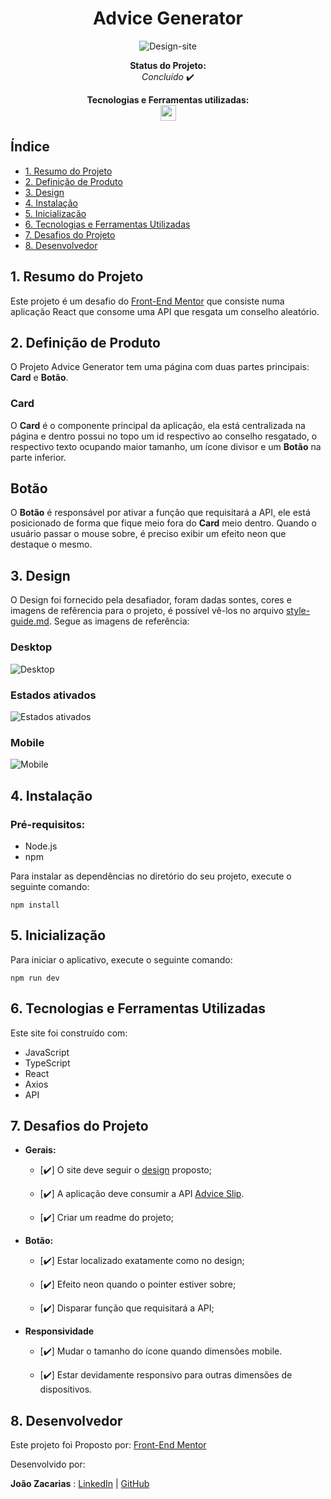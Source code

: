 <h1 align="center">Advice Generator</h1>
<div align="center">

![Design-site](./design/desktop-design.jpg)

<p align="center"><strong>Status do Projeto:<br></strong> <i>Concluído</i> ✔️</p>

</div>
<p align="center">
<span><strong>Tecnologias e Ferramentas utilizadas:</strong></span>
<br>
  <a href="https://skillicons.dev">
    <img src="https://skillicons.dev/icons?i=ts,js,react,github,git" style="height: 25px;"/>
  </a>
</p>

## Índice

- [1. Resumo do Projeto](#1-resumo-do-projeto)
- [2. Definição de Produto](#2-definição-de-produto)
- [3. Design](#3-design)
- [4. Instalação](#4-instalação)
- [5. Inicialização](#5-inicialização)
- [6. Tecnologias e Ferramentas Utilizadas](#6-tecnologias-e-ferramentas-utilizadas)
- [7. Desafios do Projeto](#7-desafios-do-projeto)
- [8. Desenvolvedor](#8-desenvolvedor)

## 1. Resumo do Projeto

Este projeto é um desafio do [Front-End Mentor](https://www.frontendmentor.io) que consiste numa aplicação React que consome uma API que resgata um conselho aleatório.

## 2. Definição de Produto

O Projeto Advice Generator tem uma página com duas partes principais: **Card** e **Botão**.

### Card

O **Card** é o componente principal da aplicação, ela está centralizada na página e dentro possui no topo um id respectivo ao conselho resgatado, o respectivo texto ocupando maior tamanho, um ícone divisor e um **Botão** na parte inferior.

## Botão

O **Botão** é responsável por ativar a função que requisitará a API, ele está posicionado de forma que fique meio fora do **Card** meio dentro. Quando o usuário passar o mouse sobre, é preciso exibir um efeito neon que destaque o mesmo.

## 3. Design

O Design foi fornecido pela desafiador, foram dadas sontes, cores e imagens de refêrencia para o projeto, é possível vê-los no arquivo [style-guide.md](style-guide.md). Segue as imagens de referência:

### Desktop

![Desktop](./design/desktop-design.jpg)

### Estados ativados

![Estados ativados](./design/active-states.jpg)

### Mobile

![Mobile](./design/mobile-design.jpg)

## 4. Instalação

### Pré-requisitos:

- Node.js
- npm

Para instalar as dependências no diretório do seu projeto, execute o seguinte comando:

```
npm install
```

## 5. Inicialização

Para iniciar o aplicativo, execute o seguinte comando:

```
npm run dev
```

## 6. Tecnologias e Ferramentas Utilizadas

Este site foi construído com:

- JavaScript
- TypeScript
- React
- Axios
- API

## 7. Desafios do Projeto

- **Gerais:**

  - [✔️] O site deve seguir o [design](style-guide.md) proposto;

  - [✔️] A aplicação deve consumir a API [Advice Slip](https://api.adviceslip.com "Slip advide API").
  - [✔️] Criar um readme do projeto;

- **Botão:**

  - [✔️] Estar localizado exatamente como no design;

  - [✔️] Efeito neon quando o pointer estiver sobre;

  - [✔️] Disparar função que requisitará a API;

- **Responsividade**

  - [✔️] Mudar o tamanho do ícone quando dimensões mobile.

  - [✔️] Estar devidamente responsivo para outras dimensões de dispositivos.

## 8. Desenvolvedor

Este projeto foi Proposto por: [Front-End Mentor](https://www.frontendmentor.io)

Desenvolvido por:

**João Zacarias** : [LinkedIn](https://br.linkedin.com/in/joão-zacarias-neto-593441237) | [GitHub](https://github.com/joao-zac)
